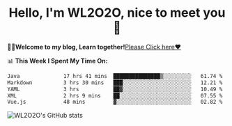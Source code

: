 <h1 align = "center">Hello, I'm WL2O2O, nice to meet you 👋</h1>

🧑‍💻**Welcome to my blog, Learn together!**[Please Click here❤️](https://wl2o2o.github.io)

📊 **This Week I Spent My Time On:**
<!--START_SECTION:waka-->

```txt
Java              17 hrs 41 mins  ███████████████▒░░░░░░░░░   61.74 %
Markdown          3 hrs 30 mins   ███░░░░░░░░░░░░░░░░░░░░░░   12.21 %
YAML              3 hrs           ██▓░░░░░░░░░░░░░░░░░░░░░░   10.49 %
XML               2 hrs 9 mins    ██░░░░░░░░░░░░░░░░░░░░░░░   07.55 %
Vue.js            48 mins         ▓░░░░░░░░░░░░░░░░░░░░░░░░   02.82 %
```

<!--END_SECTION:waka-->

![WL2O2O's GitHub stats](https://github-readme-stats.vercel.app/api?username=wl2o2o&show_icons=true)


<!--
**WL2O2O/WL2O2O** is a ✨ _special_ ✨ repository because its `README.md` (this file) appears on your GitHub profile.

Here are some ideas to get you started:

- 🔭 I’m currently working on ...
- 🌱 I’m currently learning ...
- 👯 I’m looking to collaborate on ...
- 🤔 I’m looking for help with ...
- 💬 Ask me about ...
- 📫 How to reach me: ...
- 😄 Pronouns: ...
- ⚡ Fun fact: ...
-->
